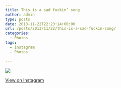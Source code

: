 ```yaml
---
title: This is a sad fuckin’ song
author: admin
type: posts
date: 2013-11-22T22:23:14+00:00
url: /posts/2013/11/22/this-is-a-sad-fuckin-song/
categories:
  - Photos
tags:
  - instagram
  - Photos

---
```

<img src="https://lobban.org/wordpress//HLIC/73dd71435489df16e3833c7af605f1e9.jpg" class="instagram-image" />

<p class="view-instagram">
  <a href="http://instagram.com/p/hCHsyuKli-/">View on Instagram</a>
</p>
